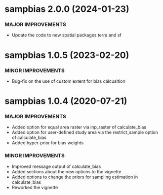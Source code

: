 sampbias 2.0.0 (2024-01-23)
=========================

### MAJOR IMPROVEMENTS
  * Update the code to new spatial packages terra and sf


sampbias 1.0.5 (2023-02-20)
=========================

### MINOR IMPROVEMENTS
  * Bug-fix on the use of custom extent for bias calcualtion


sampbias 1.0.4 (2020-07-21)
=========================

### MAJOR IMPROVEMENTS
  * Added option for equal area raster via inp_raster of calculate_bias
  * Added option for user-defined study area via the restrict_sample option of calculate_bias
  * Added hyper-prior for bias weights
  
### MINOR IMPROVEMENTS
  * Improved message output of calculate_bias
  * Added sections about the new options to the vignette
  * Added options to change the priors for sampling estimation in calculate_bias
  * Reworked the vignette

